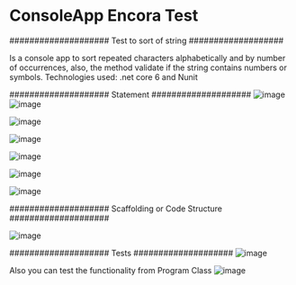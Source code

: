 # ConsoleApp Encora Test
#################### Test to sort of string ###################

Is a console app to sort repeated characters alphabetically and by number of occurrences, also, the method validate if the string contains numbers or symbols.
Technologies used: .net core 6 and Nunit

#################### Statement ####################
![image](https://user-images.githubusercontent.com/196637/190313932-f99ff0c6-fa8f-433c-8a96-d45a7f080ec7.png)
![image](https://user-images.githubusercontent.com/196637/191637136-361c3143-f044-4cb6-bcda-bb7d85ea3e32.png)

![image](https://user-images.githubusercontent.com/196637/191637151-d1ef75d8-ba22-48b6-bfa4-687ce5a85167.png)

![image](https://user-images.githubusercontent.com/196637/191637162-e5bedcae-0bc7-4147-aae2-574c50c3d477.png)

![image](https://user-images.githubusercontent.com/196637/191637176-962cafc1-2e66-4562-8100-2f7e4e5e4c12.png)

![image](https://user-images.githubusercontent.com/196637/191637187-b5e2c169-a2bd-4a1b-a742-ae40f1f37622.png)

![image](https://user-images.githubusercontent.com/196637/191637199-3ed32175-7fa5-456f-89d3-d61f21eaecc7.png)

#################### Scaffolding or Code Structure ####################

![image](https://github.com/erickonaindia/Encora/assets/196637/126c9aa9-2127-441f-8832-f1c2d4b6e065)


#################### Tests ####################
![image](https://github.com/erickonaindia/Encora/assets/196637/84c20c06-fe87-4ccb-890f-d30bf1d8f3bc)

Also you can test the functionality from Program Class
![image](https://github.com/erickonaindia/Encora/assets/196637/e1dc2aed-ec09-45f7-8c6a-dbe56e55bc90)
